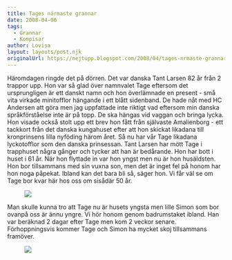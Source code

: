 ```yaml
---
title: Tages närmaste grannar
date: 2008-04-06
tags: 
  - Grannar
  - Kompisar	
author: Lovisa
layout: layouts/post.njk
originalUrl: https://nejtupp.blogspot.com/2008/04/tages-nrmaste-grannar.html
---
```


Häromdagen ringde det på dörren. Det var danska Tant Larsen 82 år från 2 trappor upp. Hon var så glad över namnvalet Tage eftersom det ursprungligen är ett danskt namn och hon överlämnade en present - små vita virkade minitofflor hängande i ett blått sidenband. De hade nåt med HC Andersen att göra men jag uppfattade inte riktigt vad eftersom min danska språkförståelse inte är på topp. De ska hängas vid vaggan och bringa lycka. Hon visade också stolt upp ett brev hon fått från självaste Amalienborg - ett tackkort från det danska kungahuset efter att hon skickat likadana till kronprinsens lilla nyföding härom året. Så nu har vår Tage likadana lyckotofflor som den danska prinsessan. Tant Larsen har mött Tage i trapphuset några gånger och tycker att han är bedårande. Hon har bott i huset i 61 år. När hon flyttade in var hon yngst men nu är hon husäldsten. Hon bor tillsammans med sin vuxna son, men det är inget fel på honom har hon noga påpekat. Ibland kan det bara bli så, säger hon. Vi får väl se om Tage bor kvar här hos oss om sisådär 50 år.

<figure>
  <img src="../../../img/2008/04/_MG_0836_1024pix.jpg">
</figure>

Man skulle kunna tro att Tage nu är husets yngsta men lille Simon som bor ovanpå oss är ännu yngre. Vi hör honom genom badrumstaket ibland. Han var beräknad 2 dagar efter Tage men kom 2 veckor senare. Förhoppningsvis kommer Tage och Simon ha mycket skoj tillsammans framöver.

<figure>  
  <img src="../../../img/2008/04/_MG_0820_1024pix.jpg">
</figure>
